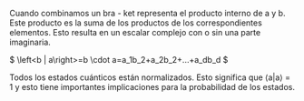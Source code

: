 Cuando combinamos un bra - ket representa el producto interno de a y b. Este producto es la suma de los productos de los correspondientes elementos. Esto resulta en un escalar complejo con o sin una parte imaginaria.

$ \left<b | a\right>=b \cdot a=a_1b_2+a_2b_2+...+a_db_d $

Todos los estados cuánticos están normalizados. Esto significa que ⟨a|a⟩ = 1 y esto tiene importantes implicaciones para la probabilidad de los estados. 
